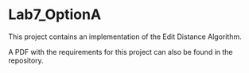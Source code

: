 # Lab7_OptionA

This project contains an implementation of the Edit Distance Algorithm.

A PDF with the requirements for this project can also be found in the repository.

